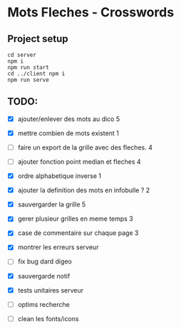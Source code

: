 # Mots Fleches - Crosswords

## Project setup
```
cd server
npm i
npm run start
cd ../client npm i
npm run serve
```

## TODO: 
 - [x] ajouter/enlever des mots  au dico 5
 - [x] mettre combien de mots existent 1
 - [ ] faire un export de la grille avec des fleches. 4
 - [ ] ajouter fonction point median et fleches 4
 - [x] ordre alphabetique inverse 1
 - [x] ajouter la definition des mots en infobulle ? 2
 - [x] sauvergarder la grille 5
 - [x] gerer plusieur grilles en meme temps 3
 - [x] case de commentaire sur chaque page 3
 - [x] montrer les erreurs serveur
 - [ ] fix bug dard digeo
 - [x] sauvergarde notif
 - [x] tests unitaires serveur
 - [ ] optims recherche
 - [ ] clean les fonts/icons  
 